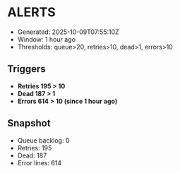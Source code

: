 # ALERTS

- Generated: 2025-10-09T07:55:10Z
- Window: 1 hour ago
- Thresholds: queue>20, retries>10, dead>1, errors>10

## Triggers
- **Retries 195 > 10**
- **Dead 187 > 1**
- **Errors 614 > 10 (since 1 hour ago)**

## Snapshot
- Queue backlog: 0
- Retries: 195
- Dead: 187
- Error lines: 614
